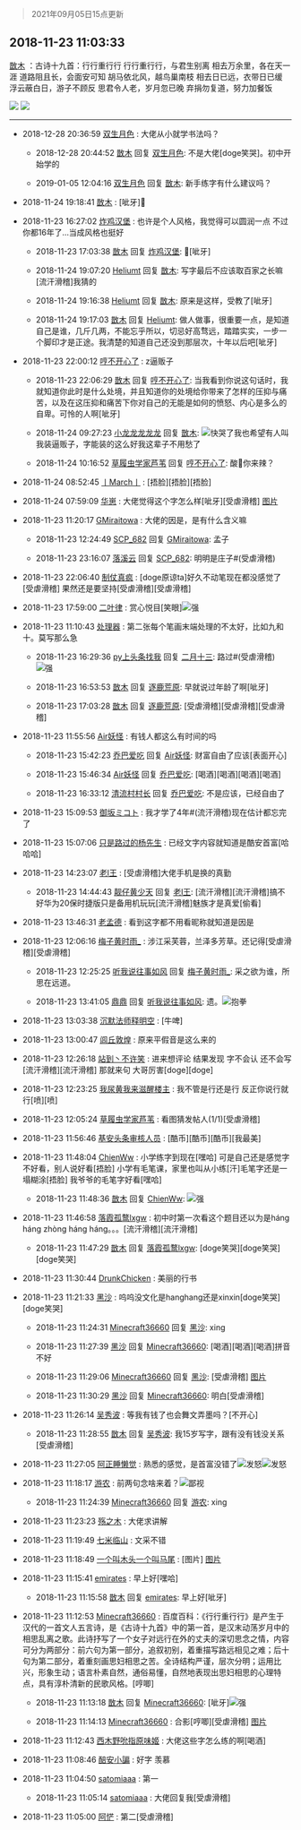 > 2021年09月05日15点更新
<link rel="stylesheet" href="https://cdn.jsdelivr.net/gh/taotie6/sampleJSON@main/css/photo_show.css">


 ## 2018-11-23 11:03:33 

 [㪚木](https://www.coolapk.com/feed/9085007?shareKey=YjA0NTA2NWZhNjhiNjEzMTc0NjE~) ：古诗十九首：行行重行行
行行重行行，与君生别离
相去万余里，各在天一涯
道路阻且长，会面安可知
胡马依北风，越鸟巢南枝
相去日已远，衣带日已缓
浮云蔽白日，游子不顾反
思君令人老，岁月忽已晚
弃捐勿复道，努力加餐饭 

<div class="album">
<img class="img-item" src="http://image.coolapk.com/feed/2018/1123/11/1081091_1542942209_3508@2082x1600.jpg" />
<img class="img-item" src="http://image.coolapk.com/feed/2018/1123/11/1081091_1542942211_9419@1080x2160.jpg" />
</div>

 ------- 

- 2018-12-28 20:36:59 [双生月色](uid=1022906) : 大佬从小就学书法吗？ 

    - 2018-12-28 20:44:52 [㪚木](uid=1081091) 回复 [双生月色](uid=1022906): 不是大佬[doge笑哭]。初中开始学的 

    - 2019-01-05 12:04:16 [双生月色](uid=1022906) 回复 [㪚木](uid=1081091): 新手练字有什么建议吗？ 

- 2018-11-24 19:18:41 [㪚木](uid=1081091) : [呲牙]🍉 

- 2018-11-23 16:27:02 [炸鸡汉堡](uid=1791954) : 也许是个人风格，我觉得可以圆润一点  不过你都16年了…当成风格也挺好 

    - 2018-11-23 17:03:38 [㪚木](uid=1081091) 回复 [炸鸡汉堡](uid=1791954): 🍉[呲牙] 

    - 2018-11-24 19:07:20 [Heliumt](uid=995428) 回复 [㪚木](uid=1081091): 写字最后不应该取百家之长嘛[流汗滑稽]我猜的 

    - 2018-11-24 19:16:38 [Heliumt](uid=995428) 回复 [㪚木](uid=1081091): 原来是这样，受教了[呲牙] 

    - 2018-11-24 19:17:03 [㪚木](uid=1081091) 回复 [Heliumt](uid=995428): 做人做事，很重要一点，是知道自己是谁，几斤几两，不能忘乎所以，切忌好高骛远，踏踏实实，一步一个脚印才是正途。我清楚的知道自己还没到那层次，十年以后吧[呲牙] 

- 2018-11-23 22:00:12 [哼不开心了](uid=1525563) : z逼贩子 

    - 2018-11-23 22:06:29 [㪚木](uid=1081091) 回复 [哼不开心了](uid=1525563): 当我看到你说这句话时，我就知道你此时是什么处境，并且知道你的处境给你带来了怎样的压抑与痛苦，以及在这压抑和痛苦下你对自己的无能是如何的愤怒、内心是多么的自卑。可怜的人啊[呲牙] 

    - 2018-11-24 09:27:23 [小龙龙龙龙龙](uid=2093213) 回复 [㪚木](uid=1081091): <img src="http://static.coolapk.com/emoticons/default/50.gif" alt="快哭了"/>我也希望有人叫我装逼贩子，字能装的这么好我这辈子不用愁了 

    - 2018-11-24 10:16:52 [草履虫学家芦苇](uid=961392) 回复 [哼不开心了](uid=1525563): 酸🐶你来辣？ 

- 2018-11-24 08:52:45 [丨March丨](uid=1139702) : [捂脸][捂脸][捂脸] 

- 2018-11-24 07:59:09 [华崽](uid=1377218) : 大佬觉得这个字怎么样[呲牙][受虐滑稽] [图片](http://image.coolapk.com/feed/2018/1124/07/1377218_1543017547_283@2662x2115.jpg)

- 2018-11-23 11:20:17 [GMiraitowa](uid=1085366) : 大佬的因是，是有什么含义嘛 

    - 2018-11-23 12:24:49 [SCP_682](uid=1296384) 回复 [GMiraitowa](uid=1085366): 孟子 

    - 2018-11-23 23:16:07 [落溪云](uid=1538014) 回复 [SCP_682](uid=1296384): 明明是庄子#(受虐滑稽) 

- 2018-11-23 22:06:40 [制仗真疯](uid=1495824) : [doge原谅ta]好久不动笔现在都没感觉了[受虐滑稽]
果然还是要坚持[受虐滑稽][受虐滑稽] 

- 2018-11-23 17:59:00 [二叶律](uid=922078) : 赏心悦目[笑眼]<img src="http://static.coolapk.com/emoticons/default/79.gif" alt="强"/> 

- 2018-11-23 11:10:43 [处理器](uid=723213) : 第二张每个笔画末端处理的不太好，比如九和十。莫写那么急 

    - 2018-11-23 16:29:36 [py上头条找我](uid=1410825) 回复 [二月十三](uid=1221844): 路过#(受虐滑稽)<img src="http://static.coolapk.com/emoticons/default/79.gif" alt="强"/> 

    - 2018-11-23 16:53:53 [㪚木](uid=1081091) 回复 [逐鹿荒原](uid=1379592): 早就说过年龄了啊[呲牙] 

    - 2018-11-23 17:03:28 [㪚木](uid=1081091) 回复 [逐鹿荒原](uid=1379592): [受虐滑稽][受虐滑稽][受虐滑稽] 

- 2018-11-23 11:55:56 [Air妖怪](uid=1345960) : 有钱人都这么有时间的吗 

    - 2018-11-23 15:42:23 [乔巴爱吃](uid=927862) 回复 [Air妖怪](uid=1345960): 财富自由了应该[表面开心] 

    - 2018-11-23 15:46:34 [Air妖怪](uid=1345960) 回复 [乔巴爱吃](uid=927862): [喝酒][喝酒][喝酒][喝酒] 

    - 2018-11-23 16:33:12 [清流村村长](uid=1056367) 回复 [乔巴爱吃](uid=927862): 不是应该，已经自由了 

- 2018-11-23 15:09:53 [御坂ミコト](uid=626304) : 我才学了4年#(流汗滑稽)现在估计都忘完了 

- 2018-11-23 15:07:06 [只是路过的杨先生](uid=710024) : 已经文字内容就知道是酷安首富[哈哈哈] 

- 2018-11-23 14:23:07 [老l王](uid=677931) : [受虐滑稽]大佬手机是换的真勤 

    - 2018-11-23 14:44:43 [靓仔黄少天](uid=1708269) 回复 [老l王](uid=677931): [流汗滑稽][流汗滑稽]搞不好华为20保时捷版只是备用机玩玩[流汗滑稽]魅族才是真爱[偷看] 

- 2018-11-23 13:46:31 [老孟德](uid=1836284) : 看到这字都不用看昵称就知道是因是 

- 2018-11-23 12:06:16 [梅子黄时雨_](uid=1907010) : 涉江采芙蓉，兰泽多芳草。还记得[受虐滑稽][受虐滑稽] 

    - 2018-11-23 12:25:25 [听我说往事如风](uid=1531308) 回复 [梅子黄时雨_](uid=1907010): 采之欲为谁，所思在远道。 

    - 2018-11-23 13:41:05 [鼎鼎](uid=858815) 回复 [听我说往事如风](uid=1531308): 遗。<img src="http://static.coolapk.com/emoticons/default/83.gif" alt="抱拳"/> 

- 2018-11-23 13:03:38 [沉默法师释明空](uid=1984378) : [牛啤] 

- 2018-11-23 13:00:47 [闾丘敦煌](uid=1712684) : 原来平假音是这么来的 

- 2018-11-23 12:26:18 [站到丶不许笑](uid=1165627) : 进来想评论 结果发现 字不会认  还不会写[流汗滑稽][流汗滑稽]    那就来句 大哥厉害[doge][doge] 

- 2018-11-23 12:23:25 [我尿黄我来滋醒楼主](uid=1695603) : 我不管是行还是行  反正你说行就行[喷][喷] 

- 2018-11-23 12:05:24 [草履虫学家芦苇](uid=961392) : 看图猜发帖人(1/1)[受虐滑稽] 

- 2018-11-23 11:56:46 [基安头条审核人员](uid=1348423) : [酷币][酷币][酷币][我最美] 

- 2018-11-23 11:48:04 [ChienWw](uid=1421704) : 小学练字到现在[嘿哈]
可是自己还是感觉字不好看，别人说好看[捂脸]
小学有毛笔课，家里也叫从小练[汗]毛笔字还是一塌糊涂[捂脸]
我爷爷的毛笔字好看[嘿哈] 

    - 2018-11-23 11:48:36 [㪚木](uid=1081091) 回复 [ChienWw](uid=1421704): <img src="http://static.coolapk.com/emoticons/default/79.gif" alt="强"/> 

- 2018-11-23 11:46:58 [落霞孤鹜lxgw](uid=633884) : 初中时第一次看这个题目还以为是háng háng zhòng háng háng。。。[流汗滑稽][流汗滑稽] 

    - 2018-11-23 11:47:29 [㪚木](uid=1081091) 回复 [落霞孤鹜lxgw](uid=633884): [doge笑哭][doge笑哭][doge笑哭] 

- 2018-11-23 11:30:44 [DrunkChicken](uid=1512379) : 美丽的行书 

- 2018-11-23 11:21:33 [黑沙](uid=747505) : 呜呜没文化是hanghang还是xinxin[doge笑哭][doge笑哭] 

    - 2018-11-23 11:24:31 [Minecraft36660](uid=752931) 回复 [黑沙](uid=747505): xing 

    - 2018-11-23 11:27:39 [黑沙](uid=747505) 回复 [Minecraft36660](uid=752931): [喝酒][喝酒][喝酒]拼音不好 

    - 2018-11-23 11:29:06 [Minecraft36660](uid=752931) 回复 [黑沙](uid=747505): [受虐滑稽] [图片](http://image.coolapk.com/feed/2018/1123/11/752931_1542943743_9729@720x1280.jpg)

    - 2018-11-23 11:30:29 [黑沙](uid=747505) 回复 [Minecraft36660](uid=752931): 明白[受虐滑稽] 

- 2018-11-23 11:26:14 [吴秀波](uid=1158063) : 等我有钱了也会舞文弄墨吗？[不开心] 

    - 2018-11-23 11:28:55 [㪚木](uid=1081091) 回复 [吴秀波](uid=1158063): 我15岁写字，跟有没有钱没关系[受虐滑稽] 

- 2018-11-23 11:27:05 [阿正睡懒觉](uid=671322) : 熟悉的感觉，是首富没错了<img src="http://static.coolapk.com/emoticons/default/11.gif" alt="发怒"/><img src="http://static.coolapk.com/emoticons/default/11.gif" alt="发怒"/> 

- 2018-11-23 11:18:17 [游农](uid=1086098) : 前两句念啥来着？<img src="http://static.coolapk.com/emoticons/default/48.gif" alt="鄙视"/> 

    - 2018-11-23 11:24:39 [Minecraft36660](uid=752931) 回复 [游农](uid=1086098): xing 

- 2018-11-23 11:23:23 [殇之木](uid=1085570) : 大佬求讲解 

- 2018-11-23 11:19:49 [七米临山](uid=1429104) : 文采不错 

- 2018-11-23 11:18:49 [一个叫木头一个叫马尾](uid=1433230) : [图片] [图片](http://image.coolapk.com/feed/2018/1123/11/1433230_1542943127_7057@177x198.jpg)

- 2018-11-23 11:15:41 [emirates](uid=2140963) : 早上好[嘿哈] 

    - 2018-11-23 11:15:58 [㪚木](uid=1081091) 回复 [emirates](uid=2140963): 早上好[呲牙] 

- 2018-11-23 11:12:53 [Minecraft36660](uid=752931) : 百度百科：《行行重行行》是产生于汉代的一首文人五言诗，是《古诗十九首》中的第一首，是汉末动荡岁月中的相思乱离之歌。此诗抒写了一个女子对远行在外的丈夫的深切思念之情，内容可分为两部分：前六句为第一部分，追叙初别，着重描写路远相见之难；后十句为第二部分，着重刻画思妇相思之苦<!--break-->。全诗结构严谨，层次分明；运用比兴，形象生动；语言朴素自然，通俗易懂，自然地表现出思妇相思的心理特点，具有淳朴清新的民歌风格。[哼唧] 

    - 2018-11-23 11:13:18 [㪚木](uid=1081091) 回复 [Minecraft36660](uid=752931): [呲牙]<img src="http://static.coolapk.com/emoticons/default/79.gif" alt="强"/> 

    - 2018-11-23 11:14:13 [Minecraft36660](uid=752931) : 合影[哼唧][受虐滑稽] [图片](http://image.coolapk.com/feed/2018/1123/11/752931_1542942851_0548@720x1280.jpg)

- 2018-11-23 11:12:43 [西木野吮指原味姬](uid=1213925) : 大佬这些字怎么练的啊[喝酒] 

- 2018-11-23 11:08:46 [醅安小諞](uid=1101998) : 好字 羡慕 

- 2018-11-23 11:04:50 [satomiaaa](uid=2110686) : 第一 

    - 2018-11-23 11:05:14 [satomiaaa](uid=2110686) : 大佬回复我[受虐滑稽] 

- 2018-11-23 11:05:00 [阿恾](uid=1955875) : 第二[受虐滑稽] 

